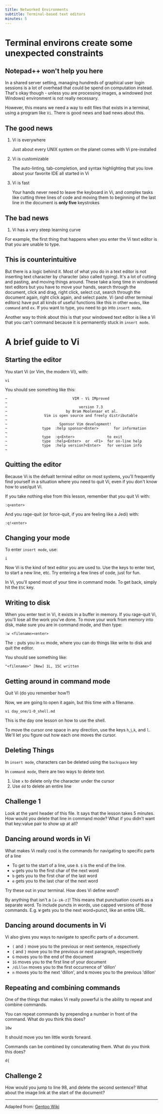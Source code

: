 ```yaml
---
title: Networked Environments
subtitle: Terminal-based text editors
minutes: 5
---
```


# Terminal environs create some unexpected constraints

## Notepad++ won't help you here

In a shared server setting, managing hundreds of graphical user login sessions is a lot of overhead that could be spend on computation instead. That's okay though - unless you are processing images, a windowed (not Windows) environment is not really necessary.

However, this means we need a way to edit files that exists in a terminal, using a program like `Vi`. There is good news and bad news about this.

## The good news

1. Vi is everywhere

    Just about every UNIX system on the planet comes with Vi pre-installed

2. Vi is customizable

    The auto-linting, tab-completion, and syntax highlighting that you love about your favorite IDE all started in Vi

3. Vi is fast

    Your hands never need to leave the keyboard in Vi, and complex tasks like cutting three lines of code and moving them to beginning of the last line in the document is **only five** keystrokes

## The bad news

1. Vi has a very steep learning curve

For example, the first thing that happens when you enter the Vi text editor is that you are unable to type.

## This is counterintuitive

But there is a logic behind it. Most of what you do in a text editor is not inserting text character by character (also called typing). It's a lot of cutting and pasting, and moving things around. These take a long time in windowed text editors but you have to move your hands, search through the document, click and drag, right click, select cut, search through the document again, right click again, and select paste. Vi (and other terminal editors) have put all kinds of useful functions like this in other `modes`, like `command` and `ex`. If you want to type, you need to go into `insert mode`.

Another way to think about this is that your windowed text editor is like a Vi that you can't command because it is permanently stuck in `insert mode`.

# A brief guide to Vi

## Starting the editor

You start Vi (or Vim, the modern Vi), with:

~~~{ .input}
vi
~~~

You should see something like this:

~~~{ .output}
~                              VIM - Vi IMproved                                
~                                                                               
~                                 version 7.3                                   
~                           by Bram Moolenaar et al.                            
~                 Vim is open source and freely distributable                   
~                                                                               
~                        Sponsor Vim development!                          
~                type  :help sponsor<Enter>       for information                  
~                                                                               
~                type  :q<Enter>               to exit                          
~                type  :help<Enter>  or  <F1>  for on-line help                 
~                type  :help version7<Enter>   for version info                 
~                                                              
~~~

## Quitting the editor

Because Vi is the defualt terminal editor on most systems, you'll frequently find yourself in a situation where you need to quit Vi, even if you don't know how to use/quit Vi.

If you take nothing else from this lesson, remember that you quit Vi with:

~~~{ .input}
:q<enter>
~~~

And you rage-quit (or force-quit, if you are feeling like a Jedi) with:

~~~{ .input}
:q!<enter>
~~~

## Changing your mode

To enter `insert mode`, use:

~~~{ .input}
i
~~~

Now Vi is the kind of text editor you are used to. Use the keys to enter text, <enter> to start a new line, etc. Try entering a few lines of code, just for fun.

In Vi, you'll spend most of your time in command mode. To get back, simply hit the `ESC` key.

## Writing to disk

When you enter text in Vi, it exists in a buffer in memory. If you rage-quit Vi, you'll lose all the work you've done. To move your work from memory into disk, make sure you are in command mode, and then type:

~~~{ .input}
:w <filename><enter>
~~~

The `:` puts you in `ex` mode, where you can do things like write to disk and quit the editor.

You should see something like:

~~~{ .outptu}
"<filename>" [New] 1L, 15C written
~~~

## Getting around in command mode

Quit Vi (do you remember how?)

Now, we are going to open it again, but this time with a filename.

~~~{ .input}
vi day_one/1-0_shell.md
~~~

This is the day one lesson on how to use the shell.

To move the cursor one space in any direction, use the keys `h`,`j`,`k`, and `l`. We'll let you figure out how each one moves the cursor.

## Deleting Things

In `insert mode`, characters can be deleted using the `backspace` key

In `command mode`, there are two ways to delete text.

1. Use `x` to delete only the character under the cursor
2. Use `dd` to delete an entire line

## Challenge 1

Look at the yaml header of this file. It says that the lesson takes 5 minutes. How would you delete that line in command mode? What if you didn't want that key:value pair to show up at all?

## Dancing around words in Vi

What makes Vi really cool is the commands for navigating to specific parts of a line

* To get to the start of a line, use `0`. `$` is the end of the line.
* `w` gets you to the first char of the next word
* `b` gets you to the first char of the last word
* `e` gets you to the last char of the next word

Try these out in your terminal. How does Vi define *word*?

By anything that isn't a `[a-zA-z]`! This means that punctuation counts as a separate word. To include puncts in words, use capped versions of those commands. E.g. `W` gets you to the next word+punct, like an entire URL.

## Dancing around documents in Vi

Vi also gives you ways to navigate to specific parts of a document.

* `(` and `)` move you to the previous or next sentence, respectively
* `{` and `}` move you to the previous or next paragraph, respectively
* `G` moves you to the end of the document
* `1G` moves you to the first line of your document
* `/dillon` moves you to the first occurrence of 'dillon'
* `n` moves you to the next 'dillon', and `N` moves you to the previous 'dillon'

## Repeating and combining commands

One of the things that makes Vi really powerful is the ability to repeat and combine commands.

You can repeat commands by prepending a number in front of the command. What do you think this does?

~~~{ .input}
10w
~~~

It should move you ten little words forward.

Commands can be combined by concatenating them. What do you think this does?

~~~{ .input}
d{
~~~

## Challenge 2

How would you jump to line 98, and delete the second sentence?  What about the image link at the start of the document?

---

Adapted from: [Gentoo Wiki](https://wiki.gentoo.org/wiki/Vim/Guide)
